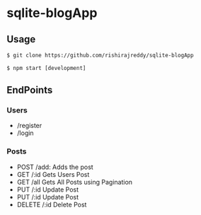 # sqlite-blogApp

## Usage
```html
$ git clone https://github.com/rishirajreddy/sqlite-blogApp

$ npm start [development]

```

## EndPoints
<h3>Users</h3>
<ul>
    <li>/register</li>
    <li>/login</li>
</ul>
<h3>Posts</h3>
<ul>
    <li>POST /add: <span>Adds the post</span></li>
    <li>GET /:id <span>Gets Users Post</span></li>
    <li>GET /all <span>Gets All Posts using Pagination</span></li>
    <li>PUT /:id <span>Update Post</span></li>
    <li>PUT /:id <span>Update Post</span></li>
    <li>DELETE /:id <span>Delete Post</span></li>
</ul>
